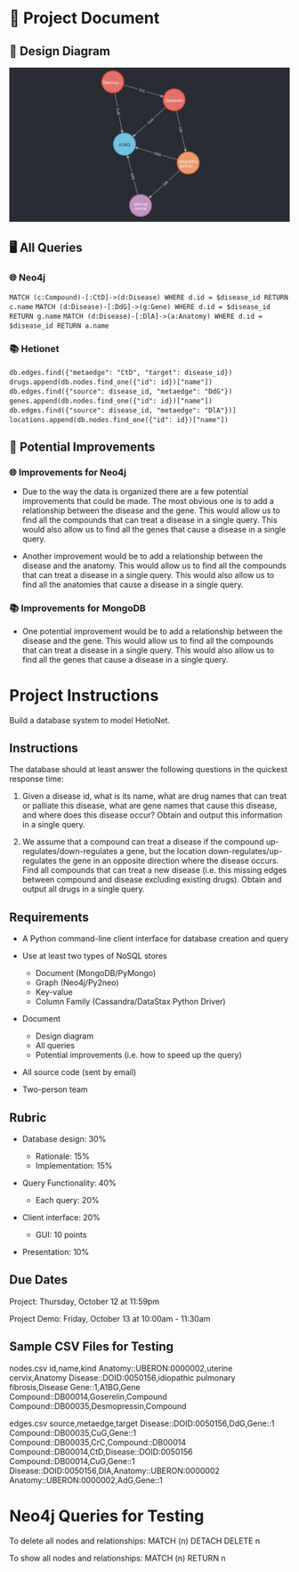 # 📖 Project Document

## 📐 Design Diagram

![Design Diagram](<images/Screenshot 2023-10-11 at 5.16.24 PM.png>)

## 🖥️ All Queries

### 🌐 Neo4j

`MATCH (c:Compound)-[:CtD]->(d:Disease) WHERE d.id = $disease_id RETURN c.name`
`MATCH (d:Disease)-[:DdG]->(g:Gene) WHERE d.id = $disease_id RETURN g.name`
`MATCH (d:Disease)-[:DlA]->(a:Anatomy) WHERE d.id = $disease_id RETURN a.name`

### 📚 Hetionet

`db.edges.find({"metaedge": "CtD", "target": disease_id})`
`drugs.append(db.nodes.find_one({"id": id})["name"])`
`db.edges.find({"source": disease_id, "metaedge": "DdG"})`
`genes.append(db.nodes.find_one({"id": id})["name"])`
`db.edges.find({"source": disease_id, "metaedge": "DlA"})]`
`locations.append(db.nodes.find_one({"id": id})["name"])`

## 🚀 Potential Improvements

### 🌐 Improvements for Neo4j

- Due to the way the data is organized there are a few potential improvements that could be made. The most obvious one is to add a relationship between the disease and the gene. This would allow us to find all the compounds that can treat a disease in a single query. This would also allow us to find all the genes that cause a disease in a single query.

- Another improvement would be to add a relationship between the disease and the anatomy. This would allow us to find all the compounds that can treat a disease in a single query. This would also allow us to find all the anatomies that cause a disease in a single query.

### 📚 Improvements for MongoDB

- One potential improvement would be to add a relationship between the disease and the gene. This would allow us to find all the compounds that can treat a disease in a single query. This would also allow us to find all the genes that cause a disease in a single query.

# Project Instructions

Build a database system to model HetioNet.

## Instructions

The database should at least answer the following questions in the quickest response time:

1. Given a disease id, what is its name, what are drug names that can treat or palliate this disease, what are gene names that cause this disease, and where does this disease occur? Obtain and output this information in a single query.

2. We assume that a compound can treat a disease if the compound up-regulates/down-regulates a gene, but the location down-regulates/up-regulates the gene in an opposite direction where the disease occurs. Find all compounds that can treat a new disease (i.e. this missing edges between compound and disease excluding existing drugs). Obtain and output all drugs in a single query.

## Requirements

- A Python command-line client interface for database creation and query

- Use at least two types of NoSQL stores

  - Document (MongoDB/PyMongo)
  - Graph (Neo4j/Py2neo)
  - Key-value
  - Column Family (Cassandra/DataStax Python Driver)

- Document

  - Design diagram
  - All queries
  - Potential improvements (i.e. how to speed up the query)

- All source code (sent by email)

- Two-person team

## Rubric

- Database design: 30%

  - Rationale: 15%
  - Implementation: 15%

- Query Functionality: 40%

  - Each query: 20%

- Client interface: 20%

  - GUI: 10 points

- Presentation: 10%

## Due Dates

Project: Thursday, October 12 at 11:59pm

Project Demo: Friday, October 13 at 10:00am - 11:30am

## Sample CSV Files for Testing

nodes.csv
id,name,kind
Anatomy::UBERON:0000002,uterine cervix,Anatomy
Disease::DOID:0050156,idiopathic pulmonary fibrosis,Disease
Gene::1,A1BG,Gene
Compound::DB00014,Goserelin,Compound
Compound::DB00035,Desmopressin,Compound

edges.csv
source,metaedge,target
Disease::DOID:0050156,DdG,Gene::1
Compound::DB00035,CuG,Gene::1
Compound::DB00035,CrC,Compound::DB00014
Compound::DB00014,CtD,Disease::DOID:0050156
Compound::DB00014,CuG,Gene::1
Disease::DOID:0050156,DlA,Anatomy::UBERON:0000002
Anatomy::UBERON:0000002,AdG,Gene::1

# Neo4j Queries for Testing

To delete all nodes and relationships:
MATCH (n)
DETACH DELETE n

To show all nodes and relationships:
MATCH (n)
RETURN n
